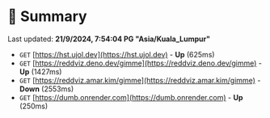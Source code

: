# 📖 Summary
Last updated: **21/9/2024, 7:54:04 PG "Asia/Kuala_Lumpur"**

- `GET` [https://hst.ujol.dev](https://hst.ujol.dev) - **Up** (625ms)
- `GET` [https://reddviz.deno.dev/gimme](https://reddviz.deno.dev/gimme) - **Up** (1427ms)
- `GET` [https://reddviz.amar.kim/gimme](https://reddviz.amar.kim/gimme) - **Down** (2553ms)
- `GET` [https://dumb.onrender.com](https://dumb.onrender.com) - **Up** (250ms)
